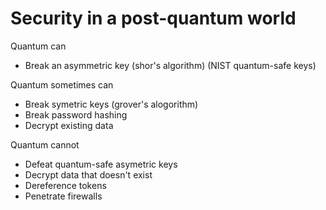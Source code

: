 # Security in a post-quantum world


Quantum can

* Break an asymmetric key (shor's algorithm) (NIST quantum-safe keys)

Quantum sometimes can

* Break symetric keys (grover's alogorithm)
* Break password hashing
* Decrypt existing data

Quantum cannot

* Defeat quantum-safe asymetric keys
* Decrypt data that doesn't exist
* Dereference tokens
* Penetrate firewalls
